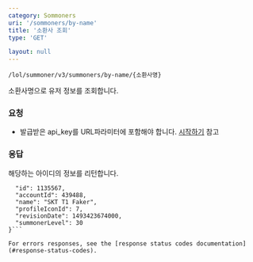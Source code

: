 ```yaml
---
category: Sommoners
uri: '/sommoners/by-name'
title: '소환사 조회'
type: 'GET'

layout: null
---
```

```
/lol/summoner/v3/summoners/by-name/{소환사명}
```
소환사명으로 유저 정보를 조회합니다.

### 요청


* 발급받은 api_key를 URL파라미터에 포함해야 합니다.
[시작하기](#/getting-started) 참고

### 응답

해당하는 아이디의 정보를 리턴합니다.

```{
  "id": 1135567,
  "accountId": 439488,
  "name": "SKT T1 Faker",
  "profileIconId": 7,
  "revisionDate": 1493423674000,
  "summonerLevel": 30
}```

For errors responses, see the [response status codes documentation](#response-status-codes).